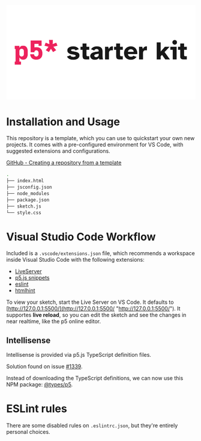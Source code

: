 <p align="center">
  <img src="assets/readme_banner.png"/>
</p>

# Installation and Usage

This repository is a template, which you can use to quickstart your own new projects. It comes with a pre-configured environment for VS Code, with suggested extensions and configurations.

[GitHub - Creating a repository from a template](https://docs.github.com/en/github/creating-cloning-and-archiving-repositories/creating-a-repository-from-a-template)

```bash
.
├── index.html
├── jsconfig.json
├── node_modules
├── package.json
├── sketch.js
└── style.css
```

# Visual Studio Code Workflow

Included is a `.vscode/extensions.json` file, which recommends a workspace inside Visual Studio Code with the following extensions:

* [LiveServer](https://marketplace.visualstudio.com/items?itemName=ritwickdey.LiveServer)
* [p5.js snippets](https://marketplace.visualstudio.com/items?itemName=acidic9.p5js-snippets)
* [eslint](https://marketplace.visualstudio.com/items?itemName=dbaeumer.vscode-eslint)
* [htmlhint](https://marketplace.visualstudio.com/items?itemName=mkaufman.HTMLHint)

To view your sketch, start the Live Server on VS Code. It defaults to [http://127.0.0.1:5500/](http://127.0.0.1:5500/ "http://127.0.0.1:5500/"). It supportes **live reload**, so you can edit the sketch and see the changes in near realtime, like the p5 online editor.

## Intellisense

Intellisense is provided via p5.js TypeScript definition files.

Solution found on issue [#1339](https://github.com/processing/p5.js/issues/1339 "#1339").

Instead of downloading the TypeScript definitions, we can now use this NPM package: [@types/p5](https://www.npmjs.com/package/@types/p5).

# ESLint rules

There are some disabled rules on `.eslintrc.json`, but they're entirely personal choices.
